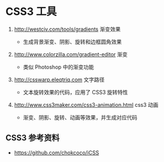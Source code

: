 

# CSS3 工具
1. http://westciv.com/tools/gradients 渐变效果
	- 生成背景渐变、阴影、旋转和边框圆角效果

2. http://www.colorzilla.com/gradient-editor 渐变
	- 类似 Photoshop 中的渐变功能

3. http://csswarp.eleqtriq.com 文字路径
	- 文本旋转效果的代码，应用了 CSS3 旋转特性

4. http://www.css3maker.com/css3-animation.html css3 动画
	- 渐变、阴影、旋转、动画等效果，并生成对应代码

## CSS3 参考资料
- https://github.com/chokcoco/iCSS